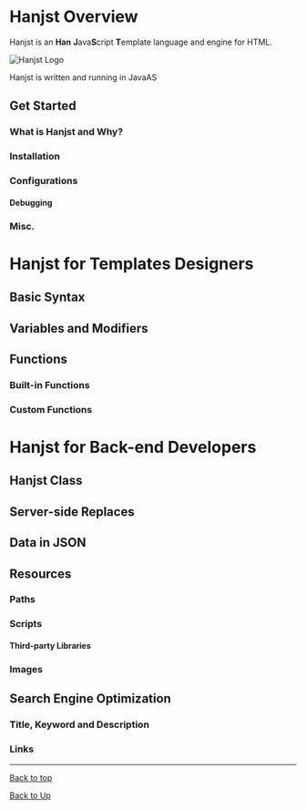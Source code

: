 
# Hanjst Overview

Hanjst is an **Han** **J**ava**S**cript **T**emplate language and engine for HTML.

![Hanjst Logo](http://ufqi.com/blog/wp-content/uploads/2019/06/hanjst-logo.201901.jpg)

Hanjst is written and running in JavaAS

## Get Started
### What is Hanjst and Why?
### Installation
### Configurations
#### Debugging
### Misc.

# Hanjst for Templates Designers
## Basic Syntax
## Variables and Modifiers
## Functions
### Built-in Functions
### Custom Functions

# Hanjst for Back-end Developers
## Hanjst Class 
## Server-side Replaces
## Data in JSON
## Resources
### Paths
### Scripts
#### Third-party Libraries
### Images
## Search Engine Optimization
### Title, Keyword and Description
### Links

---
[Back to top](index)

[Back to Up](../index)
<!--stackedit_data:
eyJoaXN0b3J5IjpbNzI4MDAxODcyLDExNjE2MzU1ODIsNDQ4ND
cwMzMxXX0=
-->